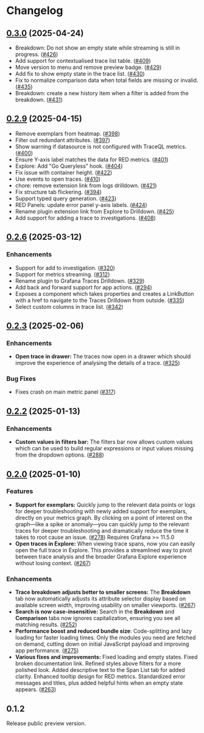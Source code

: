 # Changelog

## [0.3.0](https://github.com/grafana/traces-drilldown/compare/v0.2.9...v0.3.0) (2025-04-24)

* Breakdown: Do not show an empty state while streaming is still in progress. ([#426](https://github.com/grafana/traces-drilldown/pull/426))
* Add support for contextualised trace list table. ([#409](https://github.com/grafana/traces-drilldown/pull/409))
* Move version to menu and remove preview badge. ([#429](https://github.com/grafana/traces-drilldown/pull/429))
* Add fix to show empty state in the trace list. ([#430](https://github.com/grafana/traces-drilldown/pull/430))
* Fix to normalize comparison data when total fields are missing or invalid. ([#435](https://github.com/grafana/traces-drilldown/pull/435))
* Breakdown: create a new history item when a filter is added from the breakdown. ([#431](https://github.com/grafana/traces-drilldown/pull/431))

## [0.2.9](https://github.com/grafana/traces-drilldown/compare/v0.2.8...v0.2.9) (2025-04-15)

* Remove exemplars from heatmap. ([#398](https://github.com/grafana/traces-drilldown/pull/398))
* Filter out redundant attributes. ([#397](https://github.com/grafana/traces-drilldown/pull/397))
* Show warning if datasource is not configured with TraceQL metrics. ([#400](https://github.com/grafana/traces-drilldown/pull/400))
* Ensure Y-axis label matches the data for RED metrics. ([#401](https://github.com/grafana/traces-drilldown/pull/401))
* Explore: Add "Go Queryless" hook. ([#404](https://github.com/grafana/traces-drilldown/pull/404))
* Fix issue with container height. ([#422](https://github.com/grafana/traces-drilldown/pull/422))
* Use events to open traces. ([#410](https://github.com/grafana/traces-drilldown/pull/410))
* chore: remove extension link from logs drilldown. ([#421](https://github.com/grafana/traces-drilldown/pull/421))
* Fix structure tab flickering. ([#394](https://github.com/grafana/traces-drilldown/pull/394))
* Support typed query generation. ([#423](https://github.com/grafana/traces-drilldown/pull/423))
* RED Panels: update error panel y-axis labels. ([#424](https://github.com/grafana/traces-drilldown/pull/424))
* Rename plugin extension link from Explore to Drilldown. ([#425](https://github.com/grafana/traces-drilldown/pull/425))
* Add support for adding a trace to investigations. ([#408](https://github.com/grafana/traces-drilldown/pull/408))

## [0.2.6](https://github.com/grafana/traces-drilldown/compare/v0.2.4...v0.2.6) (2025-03-12)

### Enhancements

* Support for add to investigation. ([#320](https://github.com/grafana/traces-drilldown/pull/320))
* Support for metrics streaming. ([#312](https://github.com/grafana/traces-drilldown/pull/312))
* Rename plugin to Grafana Traces Drilldown. ([#329](https://github.com/grafana/traces-drilldown/pull/329))
* Add back and forward support for app actions. ([#294](https://github.com/grafana/traces-drilldown/pull/294))
* Exposes a component which takes properties and creates a LinkButton with a href to navigate to the Traces Drilldown from outside. ([#335](https://github.com/grafana/traces-drilldown/pull/335))
* Select custom columns in trace list. ([#342](https://github.com/grafana/traces-drilldown/pull/342))

## [0.2.3](https://github.com/grafana/explore-traces/compare/v0.2.2...v0.2.3) (2025-02-06)

### Enhancements

* **Open trace in drawer:** The traces now open in a drawer which should improve the experience of analysing the details of a trace. ([#325](https://github.com/grafana/explore-traces/pull/325))

### Bug Fixes

* Fixes crash on main metric panel ([#317](https://github.com/grafana/explore-traces/pull/317))

## [0.2.2](https://github.com/grafana/explore-traces/compare/v0.2.0...v0.2.2) (2025-01-13)

### Enhancements

* **Custom values in filters bar:** The filters bar now allows custom values which can be used to build regular expressions or input values missing from the dropdown options. ([#288](https://github.com/grafana/explore-traces/pull/252))

## [0.2.0](https://github.com/grafana/explore-traces/compare/v0.1.3...v0.2.0) (2025-01-10)

### Features

* **Support for exemplars:** Quickly jump to the relevant data points or logs for deeper troubleshooting with newly added support for exemplars, directly on your metrics graph. By clicking on a point of interest on the graph—like a spike or anomaly—you can quickly jump to the relevant traces for deeper troubleshooting and dramatically reduce the time it takes to root cause an issue. ([#278](https://github.com/grafana/explore-traces/pull/278)) Requires Grafana >= 11.5.0
* **Open traces in Explore:** When viewing trace spans, now you can easily open the full trace in Explore. This provides a streamlined way to pivot between trace analysis and the broader Grafana Explore experience without losing context. ([#267](https://github.com/grafana/explore-traces/pull/267))

### Enhancements

* **Trace breakdown adjusts better to smaller screens:** The **Breakdown** tab now automatically adjusts its attribute selector display based on available screen width, improving usability on smaller viewports. ([#267](https://github.com/grafana/explore-traces/pull/267))
* **Search is now case-insensitive:** Search in the **Breakdown** and **Comparison** tabs now ignores capitalization, ensuring you see all matching results. ([#252](https://github.com/grafana/explore-traces/pull/252))
* **Performance boost and reduced bundle size**: Code-splitting and lazy loading for faster loading times. Only the modules you need are fetched on demand, cutting down on initial JavaScript payload and improving app performance. ([#275](https://github.com/grafana/explore-traces/pull/275))
* **Various fixes and improvements:** Fixed loading and empty states. Fixed broken documentation link. Refined styles above filters for a more polished look. Added descriptive text to the Span List tab for added clarity. Enhanced tooltip design for RED metrics. Standardized error messages and titles, plus added helpful hints when an empty state appears. ([#263](https://github.com/grafana/explore-traces/pull/263))

## 0.1.2

Release public preview version.
